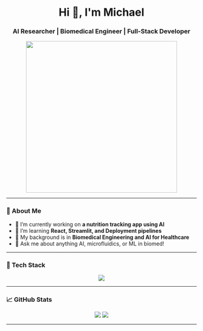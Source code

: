 <!-- Header -->
<h1 align="center">Hi 👋, I'm Michael</h1>
<h3 align="center">AI Researcher | Biomedical Engineer | Full-Stack Developer</h3>

<p align="center">
  <img src="https://your-ghibli-image-link.png" width="400"/>
</p>

---

### 🚀 About Me

- 🔭 I’m currently working on **a nutrition tracking app using AI**
- 🌱 I’m learning **React, Streamlit, and Deployment pipelines**
- 🧠 My background is in **Biomedical Engineering and AI for Healthcare**
- 💬 Ask me about anything AI, microfluidics, or ML in biomed!

---

### 🧰 Tech Stack

<p align="center">
  <img src="https://skillicons.dev/icons?i=python,js,react,html,css,aws,git,github,docker,postgres,fastapi,linux" />
</p>

---

### 📈 GitHub Stats

<p align="center">
  <img src="https://github-readme-stats.vercel.app/api?username=michaelchinaka&show_icons=true&theme=tokyonight" />
  <img src="https://github-readme-stats.vercel.app/api/top-langs/?username=michaelchinaka&layout=compact&theme=tokyonight" />
</p>

---

